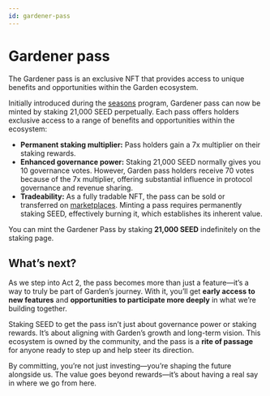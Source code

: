 ```yaml
---
id: gardener-pass
---
```


# Gardener pass

The Gardener pass is an exclusive NFT that provides access to unique benefits and opportunities within the Garden ecosystem.

Initially introduced during the [seasons](https://garden.finance/blog/seasons-intro) program, Gardener pass can now be minted by staking 21,000 SEED perpetually. Each pass offers holders exclusive access to a range of benefits and opportunities within the ecosystem:

* **Permanent staking multiplier:** Pass holders gain a 7x multiplier on their staking rewards.
* **Enhanced governance power:** Staking 21,000 SEED normally gives you 10 governance votes. However, Garden pass holders receive 70 votes because of the 7x multiplier, offering substantial influence in protocol governance and revenue sharing.
* **Tradeability:**  As a fully tradable NFT, the pass can be sold or transferred on [marketplaces](https://opensea.io/collection/gardener-pass). Minting a pass requires permanently staking SEED, effectively burning it, which establishes its inherent value.

You can mint the Gardener Pass by staking **21,000 SEED** indefinitely on the staking page.

## What’s next?

As we step into Act 2, the pass becomes more than just a feature—it’s a way to truly be part of Garden’s journey. With it, you’ll get **early access to new features** and **opportunities to participate more deeply** in what we’re building together.

Staking SEED to get the pass isn’t just about governance power or staking rewards. It’s about aligning with Garden’s growth and long-term vision. This ecosystem is owned by the community, and the pass is a **rite of passage** for anyone ready to step up and help steer its direction.

By committing, you’re not just investing—you’re shaping the future alongside us. The value goes beyond rewards—it’s about having a real say in where we go from here.
